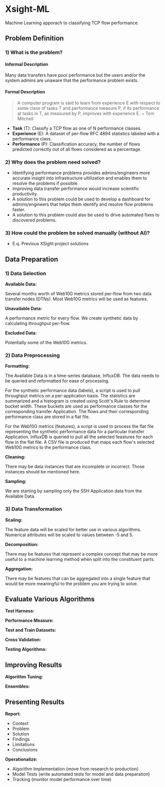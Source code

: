 # Xsight-ML

Machine Learning apporach to classifying TCP flow performance.

## Problem Definition

### 1) What is the problem?

#### Informal Description

Many data transfers have poor performance but the users and/or the system 
admins are unaware that the performance problem exists. 

#### Formal Description

> A computer program is said to learn from experience E with respect to some 
class of tasks T and performance measure P, if its performance at tasks in T, 
as measured by P, improves with experience E.
~ Tom Mitchell

* __Task__ (T): Classify a TCP flow as one of N performance classes.
* __Experience__ (E): A dataset of per-flow RFC 4894 statistics labeled with a 
performance class.
* __Performance__ (P): Classification accuracy, the number of flows predicted 
correctly out of all flows considered as a percentage.



### 2) Why does the problem need solved?

- Identifying performance problems provides admins/engineers more accurate 
insight into infrastructure ultilization and enables them to resolve the 
problems if possible.
- Improving data transfer performance would increase scientific productivity.
- A solution to this problem could be used to develop a dashboard for 
admins/engineers that helps them identify and resolve flow problems faster.
- A solution to this problem could also be used to drive automated fixes to 
discovered problems.

### 3) How could the problem be solved manually (without AI)?

- E.q. Previous XSight project solutions

## Data Preparation

### 1) Data Selection

__Available Data:__

Several months worth of Web10G metrics stored per-flow from two data transfer 
nodes (DTNs). Most Web10G metrics will be used as features.

__Unavailable Data:__

A performance metric for every flow. We create synthetic data by calculating 
throughput per-flow.

__Excluded Data:__

Potentially some of the Web10G metrics.

### 2) Data Preprocessing

__Formatting:__

The Available Data is in a time-series database, InfluxDB. The data needs to be
queried and reformatted for ease of processing.

For the synthetic performance data (labels), a script is used to pull 
throughput metrics on a per-application basis. The statistics are summarized 
and a histogram is created using Scott's Rule to determine bucket width. These 
buckets are used as performance classes for the corresponding transfer 
Application. The flows and their corresponding performance class are stored in 
a flat file.

For the Web10G metrics (features), a script is used to process the flat file 
representing the synthetic performance data for a particular transfer 
Application. InfluxDB is queried to pull all the selected feastures for each 
flow in the flat file. A CSV file is produced that maps each flow's selected 
Web10G metrics to the performance class.

__Cleaning:__

There may be data instances that are incomplete or incorrect. Those instances should be mentioned here.

__Sampling:__

We are starting by sampling only the SSH Application data from the Available Data.

### 3) Data Transformation

__Scaling:__

The feature data will be scaled for better use in various algorithms. Numerical
attributes will be scaled to values between -5 and 5.

__Decomposition:__

There may be features that represent a complex concept that may be more useful 
to a machine learning method when split into the constituent parts.

__Aggregation:__

There may be features that can be aggregated into a single feature that would 
be more meaningful to the problem you are trying to solve.

## Evaluate Various Algorithms

__Test Harness:__

__Performance Measure:__

__Test and Train Datasets:__

__Cross Validation:__

__Testing Algorithms:__

## Improving Results

__Algorithm Tuning:__

__Ensembles:__

## Presenting Results

__Report:__

- Context
- Problem
- Solution
- Findings
- Limitations
- Conclusions

__Operationalize:__

- Algorithm Implementation (move from research to production)
- Model Tests (write automated tests for model and data preparation)
- Tracking (monitor model performance over time)

